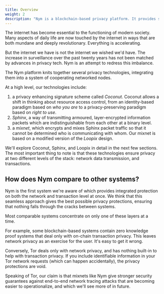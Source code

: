 ```yaml
---
title: Overview
weight: 2
description: "Nym is a blockchain-based privacy platform. It provides strong network-level privacy against sophisticated end-to-end attackers, and anonymous access control using blinded, re-randomizable, decentralized credentials."
---
```


The internet has become essential to the functioning of modern society. Many aspects of daily life are now touched by the internet in ways that are both mundane and deeply revolutionary. Everything is accelerating.

But the internet we have is not the internet we wished we'd have. The increase in surveillance over the past twenty years has not been matched by advances in privacy tech. Nym is an attempt to redress this imbalance.

The Nym platform knits together several privacy technologies, integrating them into a system of cooperating networked nodes.

At a high level, our technologies include:

1. a privacy enhancing signature scheme called _Coconut_. Coconut allows a shift in thinking about resource access control, from an identity-based paradigm based on _who you are_ to a privacy-preserving paradigm based on _right to use_.
2. _Sphinx_, a way of transmitting armoured, layer-encrypted information packets which are indistinguishable from each other at a binary level.
3. a _mixnet_, which encrypts and mixes Sphinx packet traffic so that it cannot be determined who is communicating with whom. Our mixnet is based on a modified version of the _Loopix_ design.

We'll explore Coconut, Sphinx, and Loopix in detail in the next few sections. The most important thing to note is that these technologies ensure privacy at two different levels of the stack: network data transmission, and transactions.

## How does Nym compare to other systems?

Nym is the first system we're aware of which provides integrated protection on both the network and transaction level at once. We think that this seamless approach gives the best possible privacy protections, ensuring that nothing falls through the cracks between systems.

Most comparable systems concentrate on only one of these layers at a time.

For example, some blockchain-based systems contain zero knowledge proof systems that deal only with on-chain transaction privacy. This leaves network privacy as an exercise for the user. It's easy to get it wrong.

Conversely, Tor deals only with network privacy, and has nothing built-in to help with transaction privacy. If you include identifiable information in your Tor network requests (which can happen accidentally), the privacy protections are void.

Speaking of Tor, our claim is that mixnets like Nym give stronger security guarantees against end-to-end network tracing attacks that are becoming easier to operationalize, and which we'll see more of in future.

